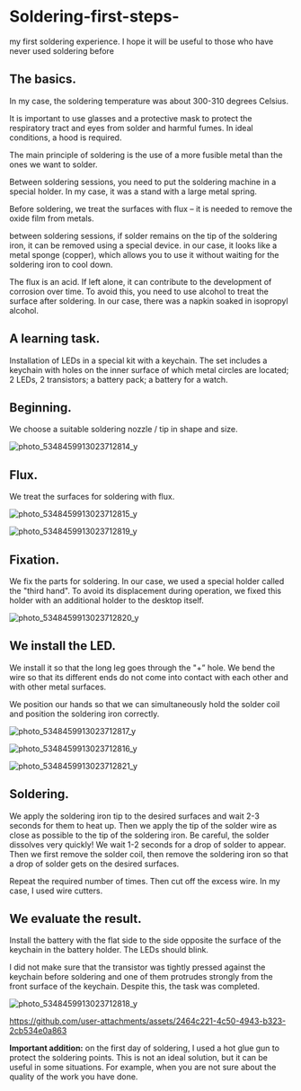 # Soldering-first-steps-
my first soldering experience. I hope it will be useful to those who have never used soldering before  

## The basics.  

In my case, the soldering temperature was about 300-310 degrees Celsius.  

It is important to use glasses and a protective mask to protect the respiratory tract and eyes from solder and harmful fumes. In ideal conditions, a hood is required.  

The main principle of soldering is the use of a more fusible metal than the ones we want to solder.  

Between soldering sessions, you need to put the soldering machine in a special holder.  In my case, it was a stand with a large metal spring.  

Before soldering, we treat the surfaces with flux – it is needed to remove the oxide film from metals.  

between soldering sessions, if solder remains on the tip of the soldering iron, it can be removed using a special device. in our case, it looks like a metal sponge (copper), which allows you to use it without waiting for the soldering iron to cool down.  

The flux is an acid. If left alone, it can contribute to the development of corrosion over time. To avoid this, you need to use alcohol to treat the surface after soldering. In our case, there was a napkin soaked in isopropyl alcohol.  

## A learning task.  

Installation of LEDs in a special kit with a keychain. The set includes a keychain with holes on the inner surface of which metal circles are located; 2 LEDs, 2 transistors; a battery pack; a battery for a watch.  

## Beginning.  

We choose a suitable soldering nozzle / tip in shape and size. 

![photo_5348459913023712814_y](https://github.com/user-attachments/assets/d55853da-fd80-4457-b713-5c0417294916)  


## Flux.  

We treat the surfaces for soldering with flux.  

![photo_5348459913023712815_y](https://github.com/user-attachments/assets/2d6a2759-8b67-45b4-bf42-d9c42c89b35e)  

![photo_5348459913023712819_y](https://github.com/user-attachments/assets/c11ddf19-0824-4bbd-a36a-8841d7ea2aa2)  



## Fixation.  

We fix the parts for soldering. In our case, we used a special holder called the "third hand". To avoid its displacement during operation, we fixed this holder with an additional holder to the desktop itself.  

![photo_5348459913023712820_y](https://github.com/user-attachments/assets/ac44c70b-8809-45ee-b36f-f0623b2cc32c)  


## We install the LED.  

We install it so that the long leg goes through the "+” hole. We bend the wire so that its different ends do not come into contact with each other and with other metal surfaces.  

We position our hands so that we can simultaneously hold the solder coil and position the soldering iron correctly.  

![photo_5348459913023712817_y](https://github.com/user-attachments/assets/e6528d18-3baf-42fd-add6-c1144f837060)  

![photo_5348459913023712816_y](https://github.com/user-attachments/assets/b21365f6-9aca-4cda-ada5-49981e410df9)  

![photo_5348459913023712821_y](https://github.com/user-attachments/assets/b4c502bb-1374-489a-9333-ccd94481690c)




## Soldering.  

We apply the soldering iron tip to the desired surfaces and wait 2-3 seconds for them to heat up. Then we apply the tip of the solder wire as close as possible to the tip of the soldering iron. Be careful, the solder dissolves very quickly! We wait 1-2 seconds for a drop of solder to appear. Then we first remove the solder coil, then remove the soldering iron so that a drop of solder gets on the desired surfaces.  

Repeat the required number of times. Then cut off the excess wire. In my case, I used wire cutters. 



## We evaluate the result.  
Install the battery with the flat side to the side opposite the surface of the keychain in the battery holder. The LEDs should blink.  

I did not make sure that the transistor was tightly pressed against the keychain before soldering and one of them protrudes strongly from the front surface of the keychain.
Despite this, the task was completed.  

![photo_5348459913023712818_y](https://github.com/user-attachments/assets/b3edbf8f-67fa-4b54-b80a-0d097f1655d4)  




https://github.com/user-attachments/assets/2464c221-4c50-4943-b323-2cb534e0a863



**Important addition:** on the first day of soldering, I used a hot glue gun to protect the soldering points. This is not an ideal solution, but it can be useful in some situations. For example, when you are not sure about the quality of the work you have done.
